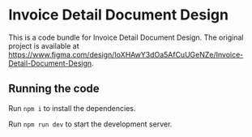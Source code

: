 
  # Invoice Detail Document Design

  This is a code bundle for Invoice Detail Document Design. The original project is available at https://www.figma.com/design/IoXHAwY3dOa5AfCuUGeNZe/Invoice-Detail-Document-Design.

  ## Running the code

  Run `npm i` to install the dependencies.

  Run `npm run dev` to start the development server.
  